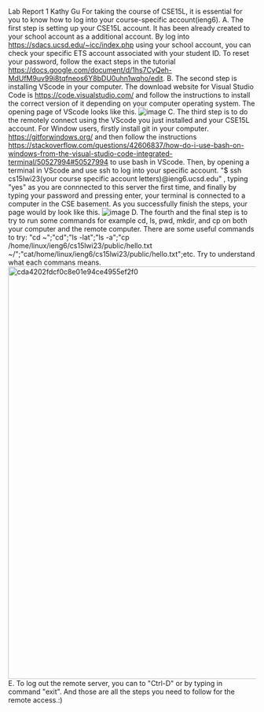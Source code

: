 Lab Report 1
Kathy Gu
For taking the course of CSE15L, it is essential for you to know how to log into your course-specific account(ieng6).
A. The first step is setting up your CSE15L account. It has been already created to your school account as a additional account. By log into https://sdacs.ucsd.edu/~icc/index.php using your school account, you can check your specific ETS account associated with your student ID. To reset your password, follow the exact steps in the tutorial https://docs.google.com/document/d/1hs7CyQeh-MdUfM9uv99i8tqfneos6Y8bDU0uhn1wqho/edit.
B. The second step is installing VScode in your computer. The download website for Visual Studio Code is https://code.visualstudio.com/ and follow the instructions to install the correct version of it depending on your computer operating system. The opening page of VScode looks like this. ![image](https://user-images.githubusercontent.com/122497644/212789872-37c5bc7e-b632-4b25-a4a2-c0a1cbd7c6a3.png)
C. The third step is to do the remotely connect using the VScode you just installed and your CSE15L account. For Window users, firstly install git in your computer. https://gitforwindows.org/ and then follow the instructions https://stackoverflow.com/questions/42606837/how-do-i-use-bash-on-windows-from-the-visual-studio-code-integrated-terminal/50527994#50527994 to use bash in VScode. Then, by opening a terminal in VScode and use ssh to log into your specific account. "$ ssh cs15lwi23(your course specific account letters)@ieng6.ucsd.edu" , typing "yes" as you are connnected to this server the first time, and finally by typing your password and pressing enter, your terminal is connected to a computer in the CSE basement. As you successfully finish the steps, your page would by look like this. ![image](https://user-images.githubusercontent.com/122497644/212791183-dbc81dec-af25-44af-83f9-eb0b0a34440e.png)
D. The fourth and the final step is to try to run some commands for example cd, ls, pwd, mkdir, and cp on both your computer and the remote computer. There are some useful commands to try: "cd ~";"cd";"ls -lat";"ls -a";"cp /home/linux/ieng6/cs15lwi23/public/hello.txt ~/";"cat/home/linux/ieng6/cs15lwi23/public/hello.txt";etc. Try to understand what each commans means. <img width="838" alt="cda4202fdcf0c8e01e94ce4955ef2f0" src="https://user-images.githubusercontent.com/122497644/212794923-a5435e49-4395-4100-b767-750402dd2bae.png">
E. To log out the remote server, you can to "Ctrl-D" or by typing in command "exit". 
And those are all the steps you need to follow for the remote access.:)
